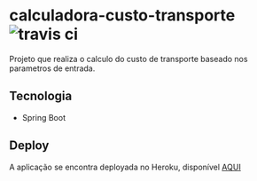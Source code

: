 # calculadora-custo-transporte ![travis ci](https://travis-ci.org/rodolfocruzbsb/calculadora-custo-transporte.svg?branch=master)


Projeto que realiza o calculo do custo de transporte baseado nos parametros de entrada.

## Tecnologia
- Spring Boot


## Deploy
A aplicação se encontra deployada no Heroku, disponível [AQUI](https://rscruz-calculadora-custo.herokuapp.com/)
